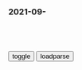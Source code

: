 ### 2021-09-　

```note
```

<table id="tbc" style="white-space:pre-wrap">
</table>
<button onclick="toggleb()">toggle</button>
<button onclick="loadparse()">loadparse</button>
<br>
<!-- 🌸<br>🍅-　-🍑<hr>🍀 --> <textarea rows="30" cols="100" style="display: none" id="tar">

喝了感冒冲剂，27岁小伙竟严重肝损伤！问题竟然出在……
https://mbd.baidu.com/newspage/data/landingsuper?context=%7B%22nid%22%3A%22news_9371031625085726064%22%7D

皮疹、瘙痒、高烧：

呼吸急促、气短、血压下降、晕厥：

嘴、舌、面部红肿发麻：

2021/9/24下午10:32:30

iPhone13购买者名为王守义，“十三真的挺香的”
https://baijiahao.baidu.com/s?id=1711780832914573883&wfr=spider&for=pc

怀疑人造共时性

2021/9/24下午10:14:08

游戏工委：坚决抵制通过境w游戏平台向g内用户提供服务，Steam要凉凉了？
https://mbd.baidu.com/newspage/data/landingsuper?context=%7B%22nid%22%3A%22news_9825497237396419889%22%7D&n_type=0&p_from=1

2021/9/24下午9:47:07

妈妈建议我跪着聊

妈妈问我为什么跪着看手机[JoJo超燃混剪]_哔哩哔哩_bilibili
https://www.bilibili.com/video/BV1xK4y1x77r

2021/9/24下午9:50:06

妈妈问我为什么跪着穿越(杂鱼胶囊)全本在线阅读_妈妈问我为什么跪着穿越小说全文在线阅读-起点中文网
https://book.qidian.com/info/1016519607/

2021/9/24下午9:48:28

妈妈问我为什么跪着玩手机！网易新游《无尽的拉格朗日》评测|沙盒|游戏|slg_网易订阅
https://www.163.com/dy/article/G8JQO3V0054656AU.html

2021/9/24下午9:48:14

mm美丽的大pg(续写) (十二) mm美丽的大pg-笔下小说网
https://www.ibixiaxs.com/book/87/87011/22652886.html

小刚，我c你m。你为什么把我mm的图片发到上。

你要c我m，你就去c吧，我决不拦着，你们俩还说不定谁c谁呢。

2021/9/24下午2:18:05

马走“目”，开局就被判输！象棋大师全运会离奇失误
https://baijiahao.baidu.com/s?id=1711762335897839687&wfr=spider&for=pc

2021/9/24下午1:58:26

rm日报评解除屏蔽网址链接：让互联网更加互联畅通
https://mbd.baidu.com/newspage/data/landingsuper?context=%7B%22nid%22%3A%22news_9561386272107759807%22%7D

b度网友c387135
我还以为能上外g网站了呢

n吒小小乐
一看还以为可以看油管了呢

y腻肥胖
请问可以用Google嘛？

r嬷嬷扎针
我也以为是可以不用科学上网了。。。让互联网更加互联畅通

2021/9/24下午1:56:07

哨兵的一时心软，害死了所有队友！,影视,动作片,好看视频
https://haokan.baidu.com/v?vid=5285664909393042119&sfrom=baidu-feed

2021/9/24下午1:54:40

男子健身用力过猛致内脏移位呼吸困难 医生：创伤性膈疝！
https://mbd.baidu.com/newspage/data/landingsuper?context=%7B%22nid%22%3A%22news_9394527222212897996%22%7D

2021/9/24下午1:51:03

父母常说的这句话，成了亲子关系的最大杀手
https://mbd.baidu.com/newspage/data/landingsuper?context=%7B%22nid%22%3A%22news_9799157233800825003%22%7D

表面是爱孩子，内里却是“你要听我的”

有网友评价：zg父母的爱，都带着一种极强的控制欲，

从小到大明月穿什么样的衣服，由妈妈说了算。
去饭店点什么餐，只能以妈妈点的为准。
交什么朋友，都要被妈妈限制着。
凡是只要是齐明月的想法和意见，都是有问题的，妈妈替她做的决定，才是没有问题的。

过度控制的后果，是亲人变成了仇人

周g平也说过：爱孩子是一种本能，尊重孩子是一种教养。

2021/9/24下午1:39:04

还好牛顿是火化，不然棺材板都压不住了！,影视,喜剧片,好看视频
https://haokan.baidu.com/v?vid=814681336148967201&sfrom=baidu-feed

一剑灬一念
这有什么难的？每当看到这些片子就回忆起当年比他们还牛逼的时光，我情不自禁拍打着轮椅激动得哈哈大笑。

一只正在找狄大人的李元芳
秀儿

2021/9/24上午10:36:26

fate系列有哪些感人至深的一幕？每一个都能戳中你的泪点！ - 哔哩哔哩
https://www.bilibili.com/read/cv2424117/

Fate stay night [Heavens Feel 间桐樱线] （间桐樱等待男主卫宫士郎回家）

所有人都在乎的都是圣杯战争的胜利，而樱在乎的确是男主卫宫士郎本人，

Fate/kaleid liner 魔法少女☆伊莉雅：雪下的誓言（卫宫士郎向圣杯许愿，希望妹妹幸福）

哪怕与这个世界为敌也要拯救自己的妹妹！卫宫士郎用自己作为凭依召唤了未来作为英灵的自己，一夜之间斩杀七位英灵，徒手（堪称用脸）接闪闪EA大招，

Fate/EXTRA Last Encore ：童谣爱丽丝（为某人所写的故事！）

谁也听不到她的声音，她只能寂寞的一个人玩，一个人做游戏，漫无目的游荡在这个世界中。

Fate/Apocrypha：哪怕被敌方召唤，也永远站在和贞德同一面旗帜之下！

贞德只说了一句话“我的旗帜可以交给你吗？”并且把生前没有和元帅说过的话告诉了他“能够和你一起战斗，我很幸福吉尔”元帅果然反水和贞德站到了一起，

Fate/Zero 世界尽头的海！伊斯坎达尔征服王最后的冲锋！

2021/9/24上午10:25:47

</textarea> <!-- 🍀<br>🍑-　-🍅<hr>🌸 -->

```tip
```

<script src="https://cdn.jsdelivr.net/npm/jquery@3.5.1/dist/jquery.min.js"></script>

<link rel="stylesheet" href="https://cdn.jsdelivr.net/gh/fancyapps/fancybox@3.5.7/dist/jquery.fancybox.min.css" />
<script src="https://cdn.jsdelivr.net/gh/fancyapps/fancybox@3.5.7/dist/jquery.fancybox.min.js"></script>

<script type="text/javascript">

var __urlRegex = /(\b(https?|ftp|file):\/\/[-A-Z0-9+&@#\/%?=~_|!:,.;]*[-A-Z0-9+&@#\/%=~_|])/ig;
var __imgRegex = /\.(?:jpe?g|gif|png)$/i;

loadparse();

function parseURL($string){

    var exp = __urlRegex;
    return $string.replace(exp,function(match){
            __imgRegex.lastIndex=0;
            if(__imgRegex.test(match)){
                return '<a data-fancybox="gallery" href="' + match.replace("/p=700", "")
                 + '"><img src="' + match.replace("/p=700", "/p=160x200")+'" width="64"></a>';
            }
            else{
                return '<a href="' + match + '" target="_blank">' + match + '</a>';
            }
        }
    );
}

function loadparse() {
  tbc.innerHTML = parseURL(tar.value);
}

function toggleb() {
  var x = document.getElementById("tar");
  if (x.style.display === "none") {
    x.style.display = "";
  } else {
    x.style.display = "none";
  }
}

</script>
